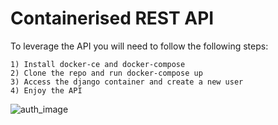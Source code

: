 # Containerised REST API
To leverage the API you will need to follow the following steps:
	
	1) Install docker-ce and docker-compose
	2) Clone the repo and run docker-compose up
	3) Access the django container and create a new user
	4) Enjoy the API

![auth_image](https://drive.google.com/file/d/1zIrLayfsb1Zxcrf0DewAlbg2CGzVgSLD/view?usp=sharing)
